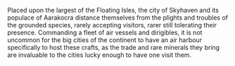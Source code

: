 Placed upon the largest of the Floating Isles, the city of Skyhaven and its populace of Aarakocra distance themselves from the plights and troubles of the grounded species, rarely accepting visitors, rarer still tolerating their presence. Commanding a fleet of air vessels and dirigibles, it is not uncommon for the big cities of the continent to have an air harbour specifically to host these crafts, as the trade and rare minerals they bring are invaluable to the cities lucky enough to have one visit them.